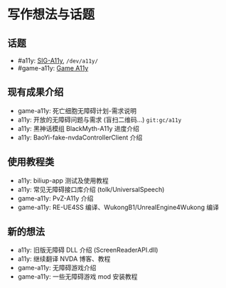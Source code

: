 # 写作想法与话题

## 话题

- #a11y: [SIG-A11y](https://github.com/sig-a11y), `/dev/a11y/`
- #game-a11y: [Game A11y](https://github.com/game-a11y)


## 现有成果介绍

- game-a11y: 死亡细胞无障碍计划-需求说明
- a11y: 开放的无障碍问题与需求 (盲扫二维码...) `git:gc/a11y`
- a11y: 黑神话模组 BlackMyth-A11y 进度介绍
- a11y: BaoYi-fake-nvdaControllerClient 介绍


## 使用教程类

- a11y: biliup-app 测试及使用教程
- a11y: 常见无障碍接口库介绍 (tolk/UniversalSpeech)
- game-a11y: PvZ-A11y 介绍
- game-a11y: RE-UE4SS 编译、WukongB1/UnrealEngine4Wukong 编译


## 新的想法

- a11y: 旧版无障碍 DLL 介绍 (ScreenReaderAPI.dll)
- a11y: 继续翻译 NVDA 博客、教程
- game-a11y: 无障碍游戏介绍
- game-a11y: 一些无障碍游戏 mod 安装教程
